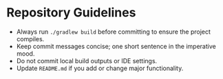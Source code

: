 # Repository Guidelines

- Always run `./gradlew build` before committing to ensure the project compiles.
- Keep commit messages concise; one short sentence in the imperative mood.
- Do not commit local build outputs or IDE settings.
- Update `README.md` if you add or change major functionality.
